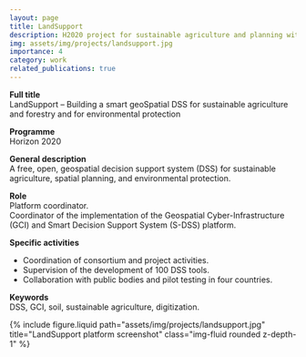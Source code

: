 ```yaml
---
layout: page
title: LandSupport
description: H2020 project for sustainable agriculture and planning with DSS tools.
img: assets/img/projects/landsupport.jpg
importance: 4
category: work
related_publications: true
---
```


**Full title**  
LandSupport – Building a smart geoSpatial DSS for sustainable agriculture and forestry and for environmental protection

**Programme**  
Horizon 2020

**General description**  
A free, open, geospatial decision support system (DSS) for sustainable agriculture, spatial planning, and environmental protection.

**Role**  
Platform coordinator.<br>
Coordinator of the implementation of the Geospatial Cyber-Infrastructure (GCI) and Smart Decision Support System (S-DSS) platform.

**Specific activities**

- Coordination of consortium and project activities.
- Supervision of the development of 100 DSS tools.
- Collaboration with public bodies and pilot testing in four countries.

**Keywords**  
DSS, GCI, soil, sustainable agriculture, digitization.

<div class="row">
  <div class="col-sm mt-3 mt-md-0">
    {% include figure.liquid path="assets/img/projects/landsupport.jpg" title="LandSupport platform screenshot" class="img-fluid rounded z-depth-1" %}
  </div>
</div>
<br><br>

<!-- {% cite Bancheri2024WebBestPracticesTool %} -->
<!-- {% cite Terribile2024LandSupportVision %} -->
<!-- {% cite Manna2024GeospatialLandDegradation %} -->
<!-- {% cite Mileti2024BiodiversityDSS %} -->
<!-- {% cite Baumann2024DatacubesDSS %} -->
<!-- {% cite Bancheri2023NitrateFateTool %} -->
<!-- {% cite Bancheri2022PesticideFateTool %} -->
<!-- {% cite Mileti2022GeospatialEcotourism %} -->
